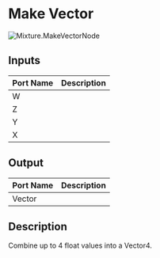 # Make Vector
![Mixture.MakeVectorNode](../../images/Mixture.MakeVectorNode.png)
## Inputs
Port Name | Description
--- | ---
W | 
Z | 
Y | 
X | 

## Output
Port Name | Description
--- | ---
Vector | 

## Description
Combine up to 4 float values into a Vector4.

